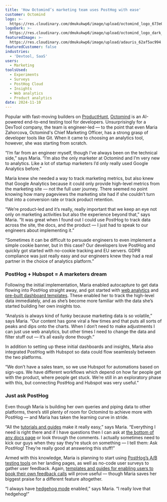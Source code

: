 ```yaml
---
title: 'How Octomind’s marketing team uses PostHog with ease'
customer: Octomind
logo: >-
  https://res.cloudinary.com/dmukukwp6/image/upload/octomind_logo_673e0ed777.png
logoDark: >-
  https://res.cloudinary.com/dmukukwp6/image/upload/octomind_logo_dark_a89deeee90.png
featuredImage: >-
  https://res.cloudinary.com/dmukukwp6/image/upload/adauris_62af5ac994.png
featuredCustomer: false
industries:
  - 'Devtool, SaaS'
users:
  - Marketing
toolsUsed:
  - Experiments
  - Surveys
  - PostHog Cloud
  - Insights
  - Web analytics
  - Product analytics
date: 2024-11-10
---
```


Popular with fast-moving builders on [ProductHunt](https://www.producthunt.com/products/octomind), [Octomind](https://www.octomind.dev/) is an AI-powered end-to-end testing tool for developers. Unsurprisingly for a DevTool company, the team is engineer-led — to the point that even Maria Zahorcova, Octomind's Chief Marketing Officer, has a strong grasp of developer tools like Git. When it came to choosing an analytics tool, however, she was starting from scratch.

“I’m far from an engineer myself, though I’ve always been on the technical side,” says Maria. “I’m also the only marketer at Octomind and I’m very new to analytics. Like a lot of startup marketers I’d only really used Google Analytics before.”

Maria knew she needed a way to track marketing metrics, but also knew that Google Analytics because it could only provide high-level metrics from the marketing site — not the full user journey. There seemed no point knowing how many pageviews the marketing site had if she couldn’t turn that into a conversion rate or track product retention.

“We’re product-led and it’s really, really important that we keep an eye not only on marketing activities but also the experience beyond that,” says Maria. “It was great when I found out I could use PostHog to track data across the site, the docs, and the product — I just had to speak to our engineers about implementing it.”

“Sometimes it can be difficult to persuade engineers to even implement a simple cookie banner, but in this case? Our developers love PostHog and quickly got started with no-cookie tracking and EU servers. GDPR compliance was just really easy and our engineers knew they had a real partner in the choice of analytics platform.”

### PostHog + Hubspot = A marketers dream
Following the initial implementation, Maria enabled autocapture to get data flowing into PostHog straight away, and got started with [web analytics](/web-analytics) and [pre-built dashboard templates](/templates). These enabled her to track the high-level data immediately, and as she’s become more familiar with the data she’s started building her own insights too. 

<BorderWrapper>
<Quote
    imageSource="/images/customers/maria_octomind.jpg"
    size="md"
    name="Maria Zahorcova"
    title="Chief Marketing Officer, Octomind"
    quote={`“PostHog helped us understand our users and that we have a lot more global impact than we thought. We have a lot more users in the US than we expected, for example. This is something every marketer needs to understand: who are your users and where are they coming from?”`}
/>
</BorderWrapper>

“Analysis is always kind of funky because marketing data is so volatile,” says Maria. “Our content has gone viral a few times and that puts all sorts of peaks and dips onto the charts. When I don’t need to make adjustments I can just use web analytics, but other times I need to change the data and filter stuff out — it’s all easily done though.”

In addition to setting up these initial dashboards and insights, Maria also integrated PostHog with Hubspot so data could flow seamlessly between the two platforms.  

“We don’t have a sales team, so we use Hubspot for automations based on sign-ups. We have different workflows which depend on how far people get with the product, where people get stuck. We’re still in an exploratory phase with this, but connecting PostHog and Hubspot was very useful.”

### Just ask PostHog
Even though Maria is building her own queries and piping data to other platforms, there’s still plenty of room for Octomind to achieve more with PostHog — and Maria has taken the learning curve in stride. 

<BorderWrapper>
<Quote
    imageSource="/images/customers/maria_octomind.jpg"
    size="md"
    name="Maria Zahorcova"
    title="Chief Marketing Officer, Octomind"
    quote={`“We're trying to experiment and find who the best audience is for us. To do that, we need to know who is using the platform, how they're behaving”`}
/>
</BorderWrapper>

“All the [tutorials and guides](/docs/product-analytics/tutorials) make it really easy,” says Maria. “Everything I need is right there and if I have questions then I can ask at [the bottom of any docs page](https://posthog.com/docs/product-analytics/trends/overview) or look through the comments. I actually sometimes need to kick our guys when they say they’re stuck on something — I tell them: Ask PostHog! They’re really good at answering this stuff!”

Armed with this knowledge, Maria is planning to start using [PostHog’s A/B testing tools](https://posthog.com/docs/experiments) on her landing pages, as well as no-code user surveys to gather user feedback. Again, [templates and guides for enabling users to book their own feedback calls](/templates/user-interview) will prove useful — though Maria saves her biggest praise for a different feature altogether. 

“I always have [hedgehog mode](/blog/rome-hackathon#hedgehog-mode) enabled,” says Maria. “I really love that hedgehog!”
